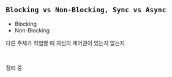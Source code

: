 ## `Blocking vs Non-Blocking, Sync vs Async`

- Blocking 
- Non-Blocking

다른 주체가 작업할 때 자신의 제어권이 있는지 없는지

<br>

정리 중

